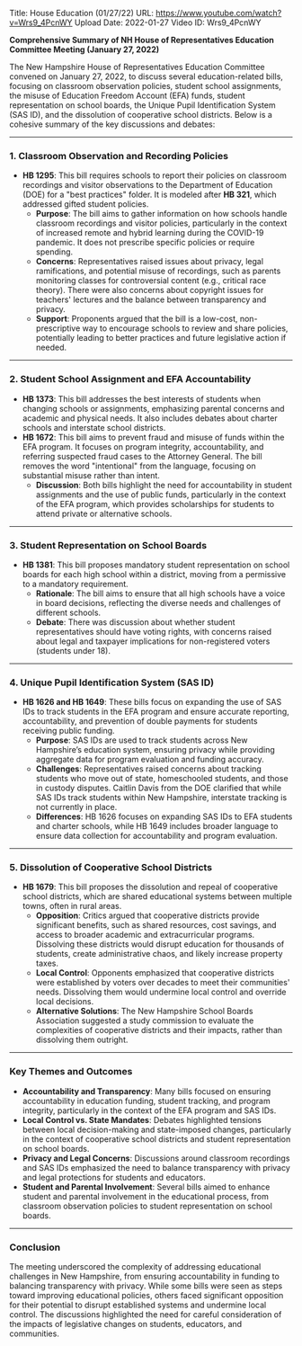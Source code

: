Title: House Education (01/27/22)
URL: https://www.youtube.com/watch?v=Wrs9_4PcnWY
Upload Date: 2022-01-27
Video ID: Wrs9_4PcnWY

**Comprehensive Summary of NH House of Representatives Education Committee Meeting (January 27, 2022)**

The New Hampshire House of Representatives Education Committee convened on January 27, 2022, to discuss several education-related bills, focusing on classroom observation policies, student school assignments, the misuse of Education Freedom Account (EFA) funds, student representation on school boards, the Unique Pupil Identification System (SAS ID), and the dissolution of cooperative school districts. Below is a cohesive summary of the key discussions and debates:

---

### **1. Classroom Observation and Recording Policies**
- **HB 1295**: This bill requires schools to report their policies on classroom recordings and visitor observations to the Department of Education (DOE) for a "best practices" folder. It is modeled after **HB 321**, which addressed gifted student policies.
  - **Purpose**: The bill aims to gather information on how schools handle classroom recordings and visitor policies, particularly in the context of increased remote and hybrid learning during the COVID-19 pandemic. It does not prescribe specific policies or require spending.
  - **Concerns**: Representatives raised issues about privacy, legal ramifications, and potential misuse of recordings, such as parents monitoring classes for controversial content (e.g., critical race theory). There were also concerns about copyright issues for teachers' lectures and the balance between transparency and privacy.
  - **Support**: Proponents argued that the bill is a low-cost, non-prescriptive way to encourage schools to review and share policies, potentially leading to better practices and future legislative action if needed.

---

### **2. Student School Assignment and EFA Accountability**
- **HB 1373**: This bill addresses the best interests of students when changing schools or assignments, emphasizing parental concerns and academic and physical needs. It also includes debates about charter schools and interstate school districts.
- **HB 1672**: This bill aims to prevent fraud and misuse of funds within the EFA program. It focuses on program integrity, accountability, and referring suspected fraud cases to the Attorney General. The bill removes the word "intentional" from the language, focusing on substantial misuse rather than intent.
  - **Discussion**: Both bills highlight the need for accountability in student assignments and the use of public funds, particularly in the context of the EFA program, which provides scholarships for students to attend private or alternative schools.

---

### **3. Student Representation on School Boards**
- **HB 1381**: This bill proposes mandatory student representation on school boards for each high school within a district, moving from a permissive to a mandatory requirement.
  - **Rationale**: The bill aims to ensure that all high schools have a voice in board decisions, reflecting the diverse needs and challenges of different schools.
  - **Debate**: There was discussion about whether student representatives should have voting rights, with concerns raised about legal and taxpayer implications for non-registered voters (students under 18).

---

### **4. Unique Pupil Identification System (SAS ID)**
- **HB 1626 and HB 1649**: These bills focus on expanding the use of SAS IDs to track students in the EFA program and ensure accurate reporting, accountability, and prevention of double payments for students receiving public funding.
  - **Purpose**: SAS IDs are used to track students across New Hampshire’s education system, ensuring privacy while providing aggregate data for program evaluation and funding accuracy.
  - **Challenges**: Representatives raised concerns about tracking students who move out of state, homeschooled students, and those in custody disputes. Caitlin Davis from the DOE clarified that while SAS IDs track students within New Hampshire, interstate tracking is not currently in place.
  - **Differences**: HB 1626 focuses on expanding SAS IDs to EFA students and charter schools, while HB 1649 includes broader language to ensure data collection for accountability and program evaluation.

---

### **5. Dissolution of Cooperative School Districts**
- **HB 1679**: This bill proposes the dissolution and repeal of cooperative school districts, which are shared educational systems between multiple towns, often in rural areas.
  - **Opposition**: Critics argued that cooperative districts provide significant benefits, such as shared resources, cost savings, and access to broader academic and extracurricular programs. Dissolving these districts would disrupt education for thousands of students, create administrative chaos, and likely increase property taxes.
  - **Local Control**: Opponents emphasized that cooperative districts were established by voters over decades to meet their communities' needs. Dissolving them would undermine local control and override local decisions.
  - **Alternative Solutions**: The New Hampshire School Boards Association suggested a study commission to evaluate the complexities of cooperative districts and their impacts, rather than dissolving them outright.

---

### **Key Themes and Outcomes**
- **Accountability and Transparency**: Many bills focused on ensuring accountability in education funding, student tracking, and program integrity, particularly in the context of the EFA program and SAS IDs.
- **Local Control vs. State Mandates**: Debates highlighted tensions between local decision-making and state-imposed changes, particularly in the context of cooperative school districts and student representation on school boards.
- **Privacy and Legal Concerns**: Discussions around classroom recordings and SAS IDs emphasized the need to balance transparency with privacy and legal protections for students and educators.
- **Student and Parental Involvement**: Several bills aimed to enhance student and parental involvement in the educational process, from classroom observation policies to student representation on school boards.

---

### **Conclusion**
The meeting underscored the complexity of addressing educational challenges in New Hampshire, from ensuring accountability in funding to balancing transparency with privacy. While some bills were seen as steps toward improving educational policies, others faced significant opposition for their potential to disrupt established systems and undermine local control. The discussions highlighted the need for careful consideration of the impacts of legislative changes on students, educators, and communities.